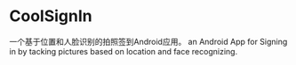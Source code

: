 # CoolSignIn
一个基于位置和人脸识别的拍照签到Android应用。 an Android App for Signing in by tacking pictures based on location and face recognizing.
